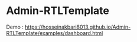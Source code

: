 # Admin-RTLTemplate
Demo : https://hosseinakbari8013.github.io/Admin-RTLTemplate/examples/dashboard.html
